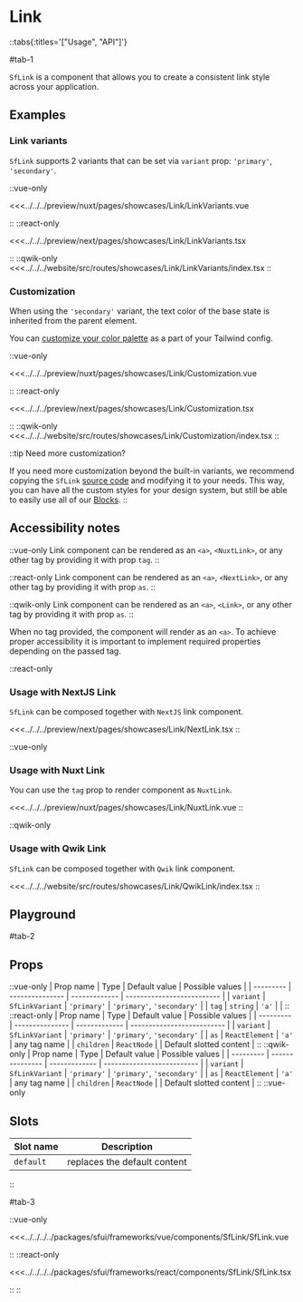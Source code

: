 # Link

::tabs{:titles='["Usage", "API"]'}

#tab-1

`SfLink` is a component that allows you to create a consistent link style across your application.

## Examples

### Link variants

`SfLink` supports 2 variants that can be set via `variant` prop: `'primary'`, `'secondary'`.

<Showcase showcase-name="Link/LinkVariants">

::vue-only

<<<../../../preview/nuxt/pages/showcases/Link/LinkVariants.vue

::
::react-only

<<<../../../preview/next/pages/showcases/Link/LinkVariants.tsx

::
::qwik-only
<<<../../../website/src/routes/showcases/Link/LinkVariants/index.tsx
::

</Showcase>

### Customization

When using the `'secondary'` variant, the text color of the base state is inherited from the parent element.

You can [customize your color palette](../customization/theming.html) as a part of your Tailwind config.

<Showcase showcase-name="Link/Customization">

::vue-only

<<<../../../preview/nuxt/pages/showcases/Link/Customization.vue

::
::react-only

<<<../../../preview/next/pages/showcases/Link/Customization.tsx

::
::qwik-only
<<<../../../website/src/routes/showcases/Link/Customization/index.tsx
::

</Showcase>

::tip Need more customization?

If you need more customization beyond the built-in variants, we recommend copying the `SfLink` [source code](#source) and modifying it to your needs. This way, you can have all the custom styles for your design system, but still be able to easily use all of our [Blocks](./blocks.html).
::

## Accessibility notes

::vue-only
Link component can be rendered as an `<a>`, `<NuxtLink>`, or any other tag by providing it with prop `tag`.
::

::react-only
Link component can be rendered as an `<a>`, `<NextLink>`, or any other tag by providing it with prop `as`.
::

::qwik-only
Link component can be rendered as an `<a>`, `<Link>`, or any other tag by providing it with prop `as`.
::

When no tag provided, the component will render as an `<a>`. To achieve proper accessibility it is important to implement required properties depending on the passed tag.

::react-only

### Usage with NextJS Link

`SfLink` can be composed together with `NextJS` link component.

<Showcase showcase-name="Link/NextLink">
<<<../../../preview/next/pages/showcases/Link/NextLink.tsx
</Showcase>
::

::vue-only

### Usage with Nuxt Link

You can use the `tag` prop to render component as `NuxtLink`.

<Showcase showcase-name="Link/NuxtLink">
<<<../../../preview/nuxt/pages/showcases/Link/NuxtLink.vue
</Showcase>
::

::qwik-only

### Usage with Qwik Link

`SfLink` can be composed together with `Qwik` link component.

<Showcase showcase-name="Link/QwikLink">
<<<../../../website/src/routes/showcases/Link/QwikLink/index.tsx
</Showcase>
::

## Playground

<Generate />

#tab-2

## Props

::vue-only
| Prop name | Type | Default value | Possible values |
| --------- | --------------- | ------------- | -------------------------- |
| `variant` | `SfLinkVariant` | `'primary'` | `'primary'`, `'secondary'` |
| `tag` | `string` | `'a'` | |
::
::react-only
| Prop name | Type | Default value | Possible values |
| --------- | --------------- | ------------- | -------------------------- |
| `variant` | `SfLinkVariant` | `'primary'` | `'primary'`, `'secondary'` |
| `as` | `ReactElement` | `'a'` | any tag name |
| `children` | `ReactNode` | | Default slotted content |
::
::qwik-only
| Prop name | Type | Default value | Possible values |
| --------- | --------------- | ------------- | -------------------------- |
| `variant` | `SfLinkVariant` | `'primary'` | `'primary'`, `'secondary'` |
| `as` | `ReactElement` | `'a'` | any tag name |
| `children` | `ReactNode` | | Default slotted content |
::
::vue-only

## Slots

| Slot name | Description                  |
| --------- | ---------------------------- |
| `default` | replaces the default content |

::

#tab-3

::vue-only

<<<../../../../packages/sfui/frameworks/vue/components/SfLink/SfLink.vue

::
::react-only

<<<../../../../packages/sfui/frameworks/react/components/SfLink/SfLink.tsx

::
::
